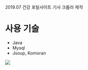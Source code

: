 2019.07 건강 포털사이트 기사 크롤러 제작

# 사용 기술
- Java
- Mysql
- Jsoup, Komoran

![](https://user-images.githubusercontent.com/26542094/95868107-de482600-0da4-11eb-90b7-20d676ebbc8b.png)
